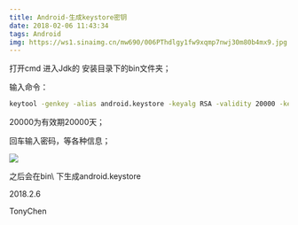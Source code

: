 ```yaml
---
title: Android-生成keystore密钥
date: 2018-02-06 11:43:34
tags: Android
img: https://ws1.sinaimg.cn/mw690/006PThdlgy1fw9xqmp7nwj30m80b4mx9.jpg
---
```


打开cmd 进入Jdk的 安装目录下的bin文件夹；

 输入命令：
 ```cmd
 keytool -genkey -alias android.keystore -keyalg RSA -validity 20000 -keystore android.keystore
```
 20000为有效期20000天；

 回车输入密码，等各种信息；

![](https://ww1.sinaimg.cn/large/006PThdlly1furt0yehosj30x504t0t5.jpg)


 之后会在bin\ 下生成android.keystore

 2018.2.6

 TonyChen
